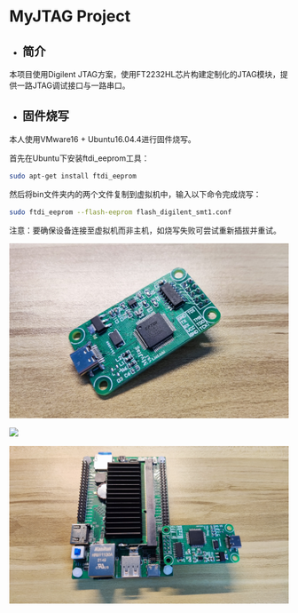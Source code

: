 # **MyJTAG Project**

- ## 简介

本项目使用Digilent JTAG方案，使用FT2232HL芯片构建定制化的JTAG模块，提供一路JTAG调试接口与一路串口。

- ## 固件烧写

本人使用VMware16 + Ubuntu16.04.4进行固件烧写。

首先在Ubuntu下安装ftdi_eeprom工具：

```bash
sudo apt-get install ftdi_eeprom
```

然后将bin文件夹内的两个文件复制到虚拟机中，输入以下命令完成烧写：

```bash
sudo ftdi_eeprom --flash-eeprom flash_digilent_smt1.conf
```

注意：要确保设备连接至虚拟机而非主机，如烧写失败可尝试重新插拔并重试。

![](img/product1.jpg)

![](img/product2.jpg)

![](img/product3.jpg)
